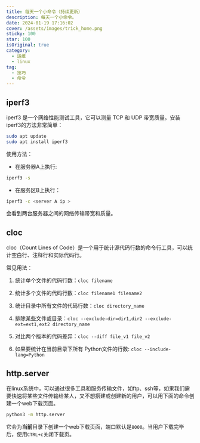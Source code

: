```yaml
---
title: 每天一个小命令（持续更新）
description: 每天一个小命令。
date: 2024-01-19 17:16:02
cover: /assets/images/trick_home.png
sticky: 100
star: 100
isOriginal: true
category:
  - 运维
  - linux
tag:
  - 技巧
  - 命令
---
```


## iperf3

iperf3 是一个网络性能测试工具，它可以测量 TCP 和 UDP 带宽质量。安装iperf3的方法非常简单：

```bash
sudo apt update
sudo apt install iperf3
```

使用方法：

- 在服务器A上执行:

```bash
iperf3 -s
```

- 在服务区B上执行：

```bash
iperf3 -c <server A ip >
```

会看到两台服务器之间的网络传输带宽和质量。

## cloc

cloc（Count Lines of Code）是一个用于统计源代码行数的命令行工具，可以统计空白行、注释行和实际代码行。

常见用法：

1. 统计单个文件的代码行数：`cloc filename`

1. 统计多个文件的代码行数：`cloc filename1 filename2`

1. 统计目录中所有文件的代码行数：`cloc directory_name`

1. 排除某些文件或目录：`cloc --exclude-dir=dir1,dir2 --exclude-ext=ext1,ext2 directory_name`

1. 对比两个版本的代码差异：`cloc --diff file_v1 file_v2`

1. 如果要统计在当前目录下所有 Python文件的行数: `cloc --include-lang=Python`

## http.server

在linux系统中，可以通过很多工具和服务传输文件，如ftp、ssh等，如果我们需要快速将某些文件传输给某人，又不想搭建或创建新的用户，可以用下面的命令创建一个web下载页面。

```bash
python3 -m http.server
```

它会为**当前**目录下创建一个web下载页面，端口默认是`8000`。当用户下载完毕后，使用`CTRL+c`关闭下载页。
